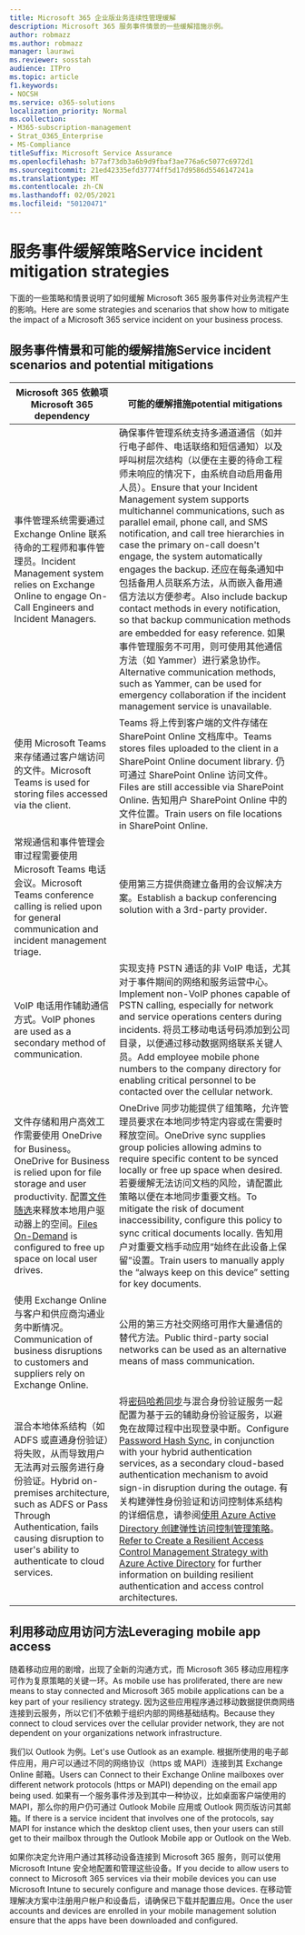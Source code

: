 ```yaml
---
title: Microsoft 365 企业版业务连续性管理缓解
description: Microsoft 365 服务事件情景的一些缓解措施示例。
author: robmazz
ms.author: robmazz
manager: laurawi
ms.reviewer: sosstah
audience: ITPro
ms.topic: article
f1.keywords:
- NOCSH
ms.service: o365-solutions
localization_priority: Normal
ms.collection:
- M365-subscription-management
- Strat_O365_Enterprise
- MS-Compliance
titleSuffix: Microsoft Service Assurance
ms.openlocfilehash: b77af73db3a6b9d9fbaf3ae776a6c5077c6972d1
ms.sourcegitcommit: 21ed42335efd37774ff5d17d9586d5546147241a
ms.translationtype: MT
ms.contentlocale: zh-CN
ms.lasthandoff: 02/05/2021
ms.locfileid: "50120471"
---
```

# <a name="service-incident-mitigation-strategies"></a><span data-ttu-id="24b0b-103">服务事件缓解策略</span><span class="sxs-lookup"><span data-stu-id="24b0b-103">Service incident mitigation strategies</span></span>

<span data-ttu-id="24b0b-104">下面的一些策略和情景说明了如何缓解 Microsoft 365 服务事件对业务流程产生的影响。</span><span class="sxs-lookup"><span data-stu-id="24b0b-104">Here are some strategies and scenarios that show how to mitigate the impact of a Microsoft 365 service incident on your business process.</span></span>

## <a name="service-incident-scenarios-and-potential-mitigations"></a><span data-ttu-id="24b0b-105">服务事件情景和可能的缓解措施</span><span class="sxs-lookup"><span data-stu-id="24b0b-105">Service incident scenarios and potential mitigations</span></span>

|<span data-ttu-id="24b0b-106">Microsoft 365 依赖项</span><span class="sxs-lookup"><span data-stu-id="24b0b-106">Microsoft 365 dependency</span></span>|<span data-ttu-id="24b0b-107">可能的缓解措施</span><span class="sxs-lookup"><span data-stu-id="24b0b-107">potential mitigations</span></span>|
|---------|---------|
|<span data-ttu-id="24b0b-108">事件管理系统需要通过 Exchange Online 联系待命的工程师和事件管理员。</span><span class="sxs-lookup"><span data-stu-id="24b0b-108">Incident Management system relies on Exchange Online to engage On-Call Engineers and Incident Managers.</span></span>|<span data-ttu-id="24b0b-109">确保事件管理系统支持多通道通信（如并行电子邮件、电话联络和短信通知）以及呼叫树层次结构（以便在主要的待命工程师未响应的情况下，由系统自动启用备用人员）。</span><span class="sxs-lookup"><span data-stu-id="24b0b-109">Ensure that your Incident Management system supports multichannel communications, such as parallel email, phone call, and SMS notification, and call tree hierarchies in case the primary on-call doesn't engage, the system automatically engages the backup.</span></span> <span data-ttu-id="24b0b-110">还应在每条通知中包括备用人员联系方法，从而嵌入备用通信方法以方便参考。</span><span class="sxs-lookup"><span data-stu-id="24b0b-110">Also include backup contact methods in every notification, so that backup communication methods are embedded for easy reference.</span></span> <span data-ttu-id="24b0b-111">如果事件管理服务不可用，则可使用其他通信方法（如 Yammer）进行紧急协作。</span><span class="sxs-lookup"><span data-stu-id="24b0b-111">Alternative communication methods, such as Yammer, can be used for emergency collaboration if the incident management service is unavailable.</span></span>|
|<span data-ttu-id="24b0b-112">使用 Microsoft Teams 来存储通过客户端访问的文件。</span><span class="sxs-lookup"><span data-stu-id="24b0b-112">Microsoft Teams is used for storing files accessed via the client.</span></span>|<span data-ttu-id="24b0b-113">Teams 将上传到客户端的文件存储在 SharePoint Online 文档库中。</span><span class="sxs-lookup"><span data-stu-id="24b0b-113">Teams stores files uploaded to the client in a SharePoint Online document library.</span></span> <span data-ttu-id="24b0b-114">仍可通过 SharePoint Online 访问文件。</span><span class="sxs-lookup"><span data-stu-id="24b0b-114">Files are still accessible via SharePoint Online.</span></span> <span data-ttu-id="24b0b-115">告知用户 SharePoint Online 中的文件位置。</span><span class="sxs-lookup"><span data-stu-id="24b0b-115">Train users on file locations in SharePoint Online.</span></span>|
|<span data-ttu-id="24b0b-116">常规通信和事件管理会审过程需要使用 Microsoft Teams 电话会议。</span><span class="sxs-lookup"><span data-stu-id="24b0b-116">Microsoft Teams conference calling is relied upon for general communication and incident management triage.</span></span>|<span data-ttu-id="24b0b-117">使用第三方提供商建立备用的会议解决方案。</span><span class="sxs-lookup"><span data-stu-id="24b0b-117">Establish a backup conferencing solution with a 3rd-party provider.</span></span>|
|<span data-ttu-id="24b0b-118">VoIP 电话用作辅助通信方式。</span><span class="sxs-lookup"><span data-stu-id="24b0b-118">VoIP phones are used as a secondary method of communication.</span></span>|<span data-ttu-id="24b0b-119">实现支持 PSTN 通话的非 VoIP 电话，尤其对于事件期间的网络和服务运营中心。</span><span class="sxs-lookup"><span data-stu-id="24b0b-119">Implement non-VoIP phones capable of PSTN calling, especially for network and service operations centers during incidents.</span></span> <span data-ttu-id="24b0b-120">将员工移动电话号码添加到公司目录，以便通过移动数据网络联系关键人员。</span><span class="sxs-lookup"><span data-stu-id="24b0b-120">Add employee mobile phone numbers to the company directory for enabling critical personnel to be contacted over the cellular network.</span></span>|
|<span data-ttu-id="24b0b-121">文件存储和用户高效工作需要使用 OneDrive for Business。</span><span class="sxs-lookup"><span data-stu-id="24b0b-121">OneDrive for Business is relied upon for file storage and user productivity.</span></span> <span data-ttu-id="24b0b-122">配置[文件随选](https://techcommunity.microsoft.com/t5/Microsoft-OneDrive-Blog/OneDrive-Files-On-Demand-For-The-Enterprise/ba-p/117234)来释放本地用户驱动器上的空间。</span><span class="sxs-lookup"><span data-stu-id="24b0b-122">[Files On-Demand](https://techcommunity.microsoft.com/t5/Microsoft-OneDrive-Blog/OneDrive-Files-On-Demand-For-The-Enterprise/ba-p/117234) is configured to free up space on local user drives.</span></span>|<span data-ttu-id="24b0b-123">OneDrive 同步功能提供了组策略，允许管理员要求在本地同步特定内容或在需要时释放空间。</span><span class="sxs-lookup"><span data-stu-id="24b0b-123">OneDrive sync supplies group policies allowing admins to require specific content to be synced locally or free up space when desired.</span></span> <span data-ttu-id="24b0b-124">若要缓解无法访问文档的风险，请配置此策略以便在本地同步重要文档。</span><span class="sxs-lookup"><span data-stu-id="24b0b-124">To mitigate the risk of document inaccessibility, configure this policy to sync critical documents locally.</span></span> <span data-ttu-id="24b0b-125">告知用户对重要文档手动应用“始终在此设备上保留”设置。</span><span class="sxs-lookup"><span data-stu-id="24b0b-125">Train users to manually apply the “always keep on this device” setting for key documents.</span></span>|
|<span data-ttu-id="24b0b-126">使用 Exchange Online 与客户和供应商沟通业务中断情况。</span><span class="sxs-lookup"><span data-stu-id="24b0b-126">Communication of business disruptions to customers and suppliers rely on Exchange Online.</span></span>|<span data-ttu-id="24b0b-127">公用的第三方社交网络可用作大量通信的替代方法。</span><span class="sxs-lookup"><span data-stu-id="24b0b-127">Public third-party social networks can be used as an alternative means of mass communication.</span></span>
|<span data-ttu-id="24b0b-128">混合本地体系结构（如 ADFS 或直通身份验证）将失败，从而导致用户无法再对云服务进行身份验证。</span><span class="sxs-lookup"><span data-stu-id="24b0b-128">Hybrid on-premises architecture, such as ADFS or Pass Through Authentication, fails causing disruption to user's ability to authenticate to cloud services.</span></span>|<span data-ttu-id="24b0b-129">将[密码哈希同步](/azure/active-directory/authentication/concept-resilient-controls#deploy-password-hash-sync-even-if-you-are-federated-or-use-pass-through-authentication)与混合身份验证服务一起配置为基于云的辅助身份验证服务，以避免在故障过程中出现登录中断。</span><span class="sxs-lookup"><span data-stu-id="24b0b-129">Configure [Password Hash Sync](/azure/active-directory/authentication/concept-resilient-controls#deploy-password-hash-sync-even-if-you-are-federated-or-use-pass-through-authentication), in conjunction with your hybrid authentication services, as a secondary cloud-based authentication mechanism to avoid sign-in disruption during the outage.</span></span> <span data-ttu-id="24b0b-130">有关构建弹性身份验证和访问控制体系结构的详细信息，请参阅[使用 Azure Active Directory 创建弹性访问控制管理策略](/azure/active-directory/authentication/concept-resilient-controls)。</span><span class="sxs-lookup"><span data-stu-id="24b0b-130">[Refer to Create a Resilient Access Control Management Strategy with Azure Active Directory](/azure/active-directory/authentication/concept-resilient-controls) for further information on building resilient authentication and access control architectures.</span></span>|  

## <a name="leveraging-mobile-app-access"></a><span data-ttu-id="24b0b-131">利用移动应用访问方法</span><span class="sxs-lookup"><span data-stu-id="24b0b-131">Leveraging mobile app access</span></span>

<span data-ttu-id="24b0b-132">随着移动应用的剧增，出现了全新的沟通方式，而 Microsoft 365 移动应用程序可作为复原策略的关键一环。</span><span class="sxs-lookup"><span data-stu-id="24b0b-132">As mobile use has proliferated, there are new means to stay connected and Microsoft 365 mobile applications can be a key part of your resiliency strategy.</span></span> <span data-ttu-id="24b0b-133">因为这些应用程序通过移动数据提供商网络连接到云服务，所以它们不依赖于组织内部的网络基础结构。</span><span class="sxs-lookup"><span data-stu-id="24b0b-133">Because they connect to cloud services over the cellular provider network, they are not dependent on your organizations network infrastructure.</span></span>

<span data-ttu-id="24b0b-134">我们以 Outlook 为例。</span><span class="sxs-lookup"><span data-stu-id="24b0b-134">Let's use Outlook as an example.</span></span> <span data-ttu-id="24b0b-135">根据所使用的电子邮件应用，用户可以通过不同的网络协议（https 或 MAPI）连接到其 Exchange Online 邮箱。</span><span class="sxs-lookup"><span data-stu-id="24b0b-135">Users can Connect to their Exchange Online mailboxes over different network protocols (https or MAPI) depending on the email app being used.</span></span> <span data-ttu-id="24b0b-136">如果有一个服务事件涉及到其中一种协议，比如桌面客户端使用的 MAPI，那么你的用户仍可通过 Outlook Mobile 应用或 Outlook 网页版访问其邮箱。</span><span class="sxs-lookup"><span data-stu-id="24b0b-136">If there is a service incident that involves one of the protocols, say MAPI for instance which the desktop client uses, then your users can still get to their mailbox through the Outlook Mobile app or Outlook on the Web.</span></span>
  
<span data-ttu-id="24b0b-137">如果你决定允许用户通过其移动设备连接到 Microsoft 365 服务，则可以使用 Microsoft Intune 安全地配置和管理这些设备。</span><span class="sxs-lookup"><span data-stu-id="24b0b-137">If you decide to allow users to connect to Microsoft 365 services via their mobile devices you can use Microsoft Intune to securely configure and manage those devices.</span></span> <span data-ttu-id="24b0b-138">在移动管理解决方案中注册用户帐户和设备后，请确保已下载并配置应用。</span><span class="sxs-lookup"><span data-stu-id="24b0b-138">Once the user accounts and devices are enrolled in your mobile management solution ensure that the apps have been downloaded and configured.</span></span>
